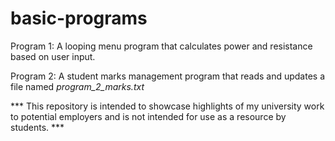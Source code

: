 # basic-programs

Program 1:
A looping menu program that calculates power and resistance based on user input.

Program 2:
A student marks management program that reads and updates a file named _program_2_marks.txt_

*** This repository is intended to showcase highlights of my university work to potential employers and is not intended for use as a resource by students. ***
